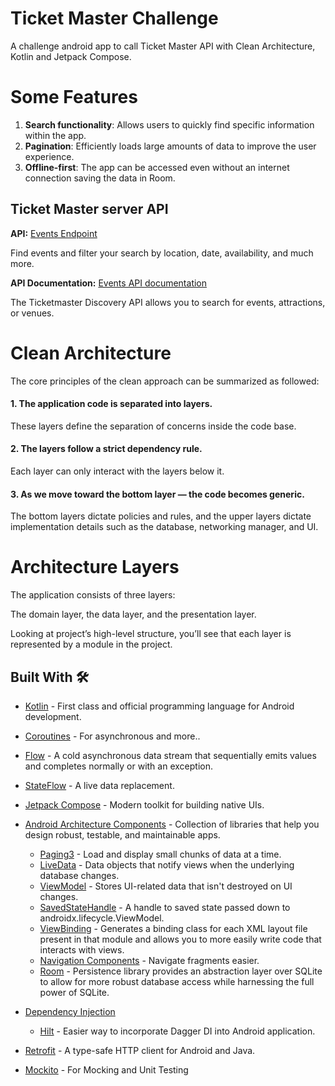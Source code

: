 
# Ticket Master Challenge 

A challenge android app to call Ticket Master API with Clean Architecture, Kotlin and Jetpack Compose.

# Some Features

1. **Search functionality**: Allows users to quickly find specific information within the app. 
2. **Pagination**: Efficiently loads large amounts of data to improve the user experience.
3. **Offline-first**: The app can be accessed even without an internet connection saving the data in Room.


## Ticket Master server API

**API:** [Events Endpoint](https://app.ticketmaster.com/discovery/v2/events.json?apikey={apikey})

Find events and filter your search by location, date, availability, and much more.


**API Documentation:** [Events API documentation](https://developer.ticketmaster.com/products-and-docs/apis/discovery-api/v2/)

The Ticketmaster Discovery API allows you to search for events, attractions, or venues.

# Clean Architecture

The core principles of the clean approach can be summarized as followed:

#### 1. The application code is separated into layers.

These layers define the separation of concerns inside the code base.

#### 2. The layers follow a strict dependency rule.

Each layer can only interact with the layers below it.

#### 3. As we move toward the bottom layer — the code becomes generic.

The bottom layers dictate policies and rules, and the upper layers dictate implementation details such as the database, networking manager, and UI.

# Architecture Layers

The application consists of three layers:

The domain layer, the data layer, and the presentation layer.

Looking at project’s high-level structure, you’ll see that each layer is represented by a module in the project.

## Built With 🛠
- [Kotlin](https://kotlinlang.org/) - First class and official programming language for Android development.
- [Coroutines](https://kotlinlang.org/docs/reference/coroutines-overview.html) - For asynchronous and more..
- [Flow](https://kotlin.github.io/kotlinx.coroutines/kotlinx-coroutines-core/kotlinx.coroutines.flow/-flow/) - A cold asynchronous data stream that sequentially emits values and completes normally or with an exception.
- [StateFlow](https://developer.android.com/kotlin/flow/stateflow-and-sharedflow) - A live data replacement.
- [Jetpack Compose](https://developer.android.com/jetpack/compose) - Modern toolkit for building native UIs.
- [Android Architecture Components](https://developer.android.com/topic/libraries/architecture) - Collection of libraries that help you design robust, testable, and maintainable apps.
    - [Paging3](https://kotlinlang.org/) - Load and display small chunks of data at a time.
    - [LiveData](https://developer.android.com/topic/libraries/architecture/livedata) - Data objects that notify views when the underlying database changes.
    - [ViewModel](https://developer.android.com/topic/libraries/architecture/viewmodel) - Stores UI-related data that isn't destroyed on UI changes.
    - [SavedStateHandle](https://developer.android.com/reference/androidx/lifecycle/SavedStateHandle) - A handle to saved state passed down to androidx.lifecycle.ViewModel.
    - [ViewBinding](https://developer.android.com/topic/libraries/view-binding) - Generates a binding class for each XML layout file present in that module and allows you to more easily write code that interacts with views.
    - [Navigation Components](https://developer.android.com/guide/navigation/navigation-getting-started) - Navigate fragments easier.
    - [Room](https://developer.android.google.cn/jetpack/androidx/releases/room) - Persistence library provides an abstraction layer over SQLite to allow for more robust database access while harnessing the full power of SQLite.

- [Dependency Injection](https://developer.android.com/training/dependency-injection)
    - [Hilt](https://dagger.dev/hilt) - Easier way to incorporate Dagger DI into Android application.
- [Retrofit](https://square.github.io/retrofit/) - A type-safe HTTP client for Android and Java.
- [Mockito](https://github.com/mockito/mockito) - For Mocking and Unit Testing